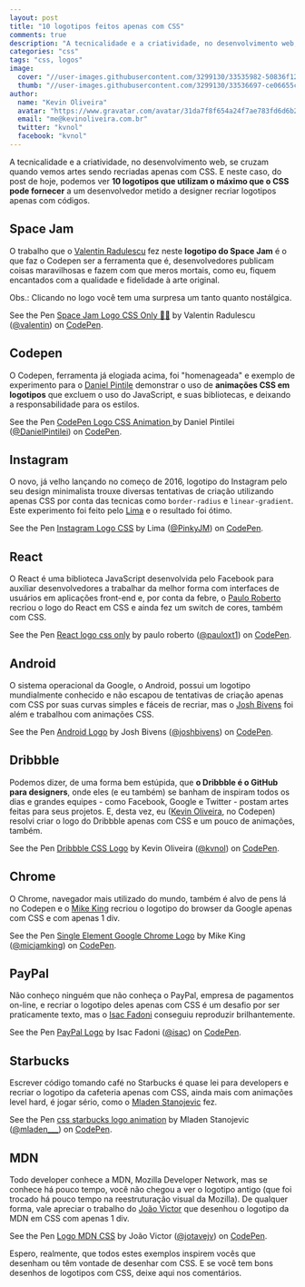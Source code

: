 ```yaml
---
layout: post
title: "10 logotipos feitos apenas com CSS"
comments: true
description: "A tecnicalidade e a criatividade, no desenvolvimento web, se cruzam quando vemos artes sendo recriadas apenas com CSS. Neste caso, logotipos."
categories: "css"
tags: "css, logos"
image:
  cover: "//user-images.githubusercontent.com/3299130/33535982-50836f12-d898-11e7-8f13-14963a1d01d5.png"
  thumb: "//user-images.githubusercontent.com/3299130/33536697-ce06655c-d89d-11e7-9c71-c4b6df3440d3.png"
author:
  name: "Kevin Oliveira"
  avatar: "https://www.gravatar.com/avatar/31da7f8f654a24f7ae783fd6d6b2fdd5"
  email: "me@kevinoliveira.com.br"
  twitter: "kvnol"
  facebook: "kvnol"
---
```


A tecnicalidade e a criatividade, no desenvolvimento web, se cruzam quando vemos artes sendo recriadas apenas com CSS. E neste caso, do post de hoje, podemos ver **10 logotipos que utilizam o máximo que o CSS pode fornecer** a um desenvolvedor metido a designer recriar logotipos apenas com códigos.

## Space Jam

O trabalho que o [Valentin Radulescu](https://codepen.io/valentin) fez neste **logotipo do Space Jam** é o que faz o Codepen ser a ferramenta que é, desenvolvedores publicam coisas maravilhosas e fazem com que meros mortais, como eu, fiquem encantados com a qualidade e fidelidade à arte original.

Obs.: Clicando no logo você tem uma surpresa um tanto quanto nostálgica.

<p data-height="600" data-theme-id="light" data-slug-hash="NaJMmG" data-default-tab="result" data-user="valentin" data-embed-version="2" data-pen-title="Space Jam Logo CSS Only 🐰🏀" class="codepen">See the Pen <a href="https://codepen.io/valentin/pen/NaJMmG/">Space Jam Logo CSS Only 🐰🏀</a> by Valentin Radulescu (<a href="https://codepen.io/valentin">@valentin</a>) on <a href="https://codepen.io">CodePen</a>.</p>

## Codepen

O Codepen, ferramenta já elogiada acima, foi "homenageada" e exemplo de experimento para o [Daniel Pintile](https://codepen.io/DanielPintilei) demonstrar o uso de **animações CSS em logotipos** que excluem o uso do JavaScript, e suas bibliotecas, e deixando a responsabilidade para os estilos.

<p data-height="600" data-theme-id="light" data-slug-hash="qNYZrV" data-default-tab="result" data-user="DanielPintilei" data-embed-version="2" data-pen-title="CodePen Logo CSS Animation " class="codepen">See the Pen <a href="https://codepen.io/DanielPintilei/pen/qNYZrV/">CodePen Logo CSS Animation </a> by Daniel Pintilei (<a href="https://codepen.io/DanielPintilei">@DanielPintilei</a>) on <a href="https://codepen.io">CodePen</a>.</p>

## Instagram

O novo, já velho lançando no começo de 2016, logotipo do Instagram pelo seu design minimalista trouxe diversas tentativas de criação utilizando apenas CSS por conta das tecnicas como `border-radius` e `linear-gradient`. Este experimento foi feito pelo [Lima](https://codepen.io/PinkyJM) e o resultado foi ótimo.

<p data-height="600" data-theme-id="light" data-slug-hash="OWryYy" data-default-tab="result" data-user="PinkyJM" data-embed-version="2" data-pen-title="Instagram Logo CSS" class="codepen">See the Pen <a href="https://codepen.io/PinkyJM/pen/OWryYy/">Instagram Logo CSS</a> by Lima (<a href="https://codepen.io/PinkyJM">@PinkyJM</a>) on <a href="https://codepen.io">CodePen</a>.</p>

## React

O React é uma biblioteca JavaScript desenvolvida pelo Facebook para auxiliar desenvolvedores a trabalhar da melhor forma com interfaces de usuários em aplicações front-end e, por conta da febre, o [Paulo Roberto](https://codepen.io/pauloxt1) recriou o logo do React em CSS e ainda fez um switch de cores, também com CSS.

<p data-height="600" data-theme-id="light" data-slug-hash="vXzgxg" data-default-tab="result" data-user="pauloxt1" data-embed-version="2" data-pen-title="React logo css only" class="codepen">See the Pen <a href="https://codepen.io/pauloxt1/pen/vXzgxg/">React logo css only</a> by paulo roberto (<a href="https://codepen.io/pauloxt1">@pauloxt1</a>) on <a href="https://codepen.io">CodePen</a>.</p>

## Android

O sistema operacional da Google, o Android, possui um logotipo mundialmente conhecido e não escapou de tentativas de criação apenas com CSS por suas curvas simples e fáceis de recriar, mas o [Josh Bivens](https://codepen.io/joshbivens) foi além e trabalhou com animações CSS.

<p data-height="600" data-theme-id="light" data-slug-hash="EPVQvp" data-default-tab="result" data-user="joshbivens" data-embed-version="2" data-pen-title="Android Logo" class="codepen">See the Pen <a href="https://codepen.io/joshbivens/pen/EPVQvp/">Android Logo</a> by Josh Bivens (<a href="https://codepen.io/joshbivens">@joshbivens</a>) on <a href="https://codepen.io">CodePen</a>.</p>

## Dribbble

Podemos dizer, de uma forma bem estúpida, que **o Dribbble é o GitHub para designers**, onde eles (e eu também) se banham de inspiram todos os dias e grandes equipes - como Facebook, Google e Twitter - postam artes feitas para seus projetos. E, desta vez, eu ([Kevin Oliveira](https://codepen.io/kvnol/), no Codepen) resolvi criar o logo do Dribbble apenas com CSS e um pouco de animações, também.

<p data-height="600" data-theme-id="light" data-slug-hash="BmxNaZ" data-default-tab="result" data-user="kvnol" data-embed-version="2" data-pen-title="Dribbble CSS Logo" class="codepen">See the Pen <a href="https://codepen.io/kvnol/pen/BmxNaZ/">Dribbble CSS Logo</a> by Kevin Oliveira (<a href="https://codepen.io/kvnol">@kvnol</a>) on <a href="https://codepen.io">CodePen</a>.</p>

## Chrome

O Chrome, navegador mais utilizado do mundo, também é alvo de pens lá no Codepen e o [Mike King](https://codepen.io/micjamking) recriou o logotipo do browser da Google apenas com CSS e com apenas 1 div.

<p data-height="600" data-theme-id="light" data-slug-hash="xEbrd" data-default-tab="result" data-user="micjamking" data-embed-version="2" data-pen-title="Single Element Google Chrome Logo" class="codepen">See the Pen <a href="https://codepen.io/micjamking/pen/xEbrd/">Single Element Google Chrome Logo</a> by Mike King (<a href="https://codepen.io/micjamking">@micjamking</a>) on <a href="https://codepen.io">CodePen</a>.</p>

## PayPal

Não conheço ninguém que não conheça o PayPal, empresa de pagamentos on-line, e recriar o logotipo deles apenas com CSS é um desafio por ser praticamente texto, mas o [Isac Fadoni](https://codepen.io/isac) conseguiu reproduzir brilhantemente.

<p data-height="600" data-theme-id="light" data-slug-hash="jELyQx" data-default-tab="result" data-user="isac" data-embed-version="2" data-pen-title="PayPal Logo" class="codepen">See the Pen <a href="https://codepen.io/isac/pen/jELyQx/">PayPal Logo</a> by Isac Fadoni (<a href="https://codepen.io/isac">@isac</a>) on <a href="https://codepen.io">CodePen</a>.</p>

## Starbucks

Escrever código tomando café no Starbucks é quase lei para developers e recriar o logotipo da cafeteria apenas com CSS, ainda mais com animações level hard, é jogar sério, como o [Mladen Stanojevic](https://codepen.io/mladen___/pen/emLBQe?) fez.

<p data-height="600" data-theme-id="light" data-slug-hash="emLBQe" data-default-tab="result" data-user="mladen___" data-embed-version="2" data-pen-title="css starbucks logo animation" class="codepen">See the Pen <a href="https://codepen.io/mladen___/pen/emLBQe/">css starbucks logo animation</a> by Mladen Stanojevic (<a href="https://codepen.io/mladen___">@mladen___</a>) on <a href="https://codepen.io">CodePen</a>.</p>

## MDN

Todo developer conhece a MDN, Mozilla Developer Network, mas se conhece há pouco tempo, você não chegou a ver o logotipo antigo (que foi trocado há pouco tempo na reestruturação visual da Mozilla). De qualquer forma, vale apreciar o trabalho do [João Victor](https://codepen.io/jotavejv) que desenhou o logotipo da MDN em CSS com apenas 1 div.

<p data-height="600" data-theme-id="light" data-slug-hash="FBKCJ" data-default-tab="result" data-user="jotavejv" data-embed-version="2" data-pen-title="Logo MDN CSS" class="codepen">See the Pen <a href="https://codepen.io/jotavejv/pen/FBKCJ/">Logo MDN CSS</a> by João Victor (<a href="https://codepen.io/jotavejv">@jotavejv</a>) on <a href="https://codepen.io">CodePen</a>.</p>
<script async src="https://production-assets.codepen.io/assets/embed/ei.js"></script>

Espero, realmente, que todos estes exemplos inspirem vocês que desenham ou têm vontade de desenhar com CSS. E se você tem bons desenhos de logotipos com CSS, deixe aqui nos comentários.
